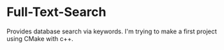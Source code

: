 # Full-Text-Search

Provides database search via keywords.
I'm trying to make a first project using CMake with c++.
